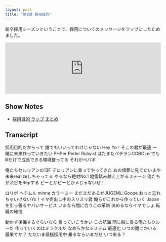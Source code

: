 ```yaml
---
layout: post
title: "第9話 採用目的"
---
```


新卒採用シーズンということで、採用についてのメッセージをラップにしたためました。

<iframe width="100%" height="166" scrolling="no" frameborder="no" src="https://w.soundcloud.com/player/?url=https%3A//api.soundcloud.com/tracks/252187957&amp;color=ff5500&amp;auto_play=false&amp;hide_related=false&amp;show_comments=true&amp;show_user=true&amp;show_reposts=false"></iframe> 

## Show Notes

* [採用目的 ラップ まとめ](http://asonas.hatenablog.com/entry/2016/03/14/234324)

## Transcript

採用目的だからって 誰でもいいってわけじゃない
Hey Yo！そこの君が最適 一緒に未来作っていきたい
PHPer Perler Rubyist はたまたベテランCOBOLerでも
illだけで成長できる環境整ってる それがペパボ

俺たちセルリアンの13F デロリアンに乗ってやってきた
あの頃夢に見てたいまや 未来realizeしちゃってる
やるなら絶対No.1 地雷踏み越え上がるステージ
俺たちが渋谷をRepする ピーとかピーとかメじゃないぜ！

ロリポ ヘテムル minne カラーミー まだまだあるぜJUGEMにGoope
おっと忘れちゃいけないYo！イマ売出し中のスリスリ君
俺らがこれから作っていく Japanを引っ張るヤバいサービス
いまなら間に合うこの革新 決めるならイマでしょ 転職の確信

動かず後悔するぐらいなら 乗っていこうかい この航海
同じ船に乗る俺たちクルーだ 作っていくのはミラクルだ
なめらかなシステム 最適化 いつの間にかいる 最果てか？
ただいま積極採用中 乗るならいまだぜ いつ来る？
